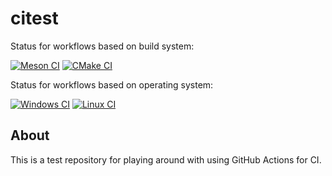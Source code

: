 
citest
======

Status for workflows based on build system:

[![Meson CI](https://github.com/jibsen/citest/workflows/Meson%20CI/badge.svg)](https://github.com/jibsen/citest/actions) [![CMake CI](https://github.com/jibsen/citest/workflows/CMake%20CI/badge.svg)](https://github.com/jibsen/citest/actions)

Status for workflows based on operating system:

[![Windows CI](https://github.com/jibsen/citest/workflows/Windows%20CI/badge.svg)](https://github.com/jibsen/citest/actions) [![Linux CI](https://github.com/jibsen/citest/workflows/Linux%20CI/badge.svg)](https://github.com/jibsen/citest/actions)

About
-----

This is a test repository for playing around with using GitHub Actions for CI.
